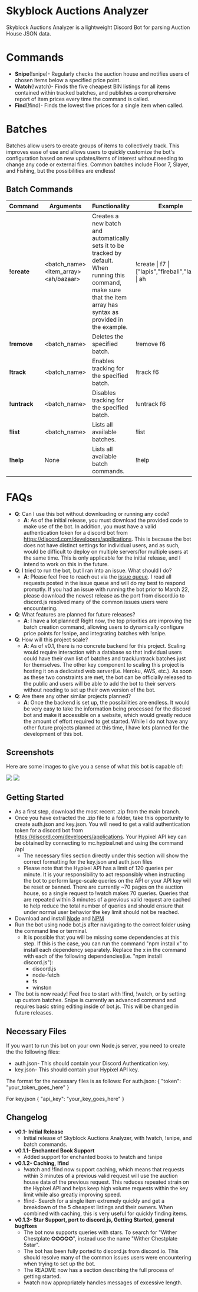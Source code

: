 # Skyblock Auctions Analyzer

Skyblock Auctions Analyzer is a lightweight Discord Bot for parsing Auction House JSON data.

# Commands
  - **Snipe**(!snipe)- Regularly checks the auction house and notifies users of chosen items below a specified price point.
  - **Watch**(!watch)- Finds the five cheapest BIN listings for all items contained within tracked batches, and publishes a comprehensive report of item prices every time the command is called.
  - **Find**(!find)- Finds the lowest five prices for a single item when called.

# Batches

Batches allow users to create groups of items to collectively track. This improves ease of use and allows users to quickly customize the bot's configuration based on new updates/items of interest without needing to change any code or external files. Common batches include Floor 7, Slayer, and Fishing, but the possibilities are endless!

## Batch Commands
  
| Command| Arguments | Functionality | Example |
| --| --------| ---- | ---- |
| **!create** | <batch_name> <item_array> <ah/bazaar> | Creates a new batch and automatically sets it to be tracked by default. When running this command, make sure that the item array has syntax as provided in the example. | !create \| f7 \| ["lapis","fireball","lazuli"] \| ah |
| **!remove** | <batch_name> | Deletes the specified batch. | !remove f6 |
| **!track** | <batch_name> | Enables tracking for the specified batch.  | !track f6 |
| **!untrack** | <batch_name> | Disables tracking for the specified batch.| !untrack f6 |
| **!list** | <batch_name> | Lists all available batches. | !list |
| **!help** | None | Lists all available batch commands. | !help |

# FAQs

- **Q**: Can I use this bot without downloading or running any code?
  - **A**: As of the initial release, you must download the provided code to make use of the bot. In addition, you must have a valid authentication token for a discord bot from https://discord.com/developers/applications. This is because the bot does not have distinct settings for individual users, and as such, would be difficult to deploy on multiple servers/for multiple users at the same time. This is only applicable for the initial release, and I intend to work on this in the future.
- **Q**: I tried to run the bot, but I ran into an issue. What should I do?
  - **A**: Please feel free to reach out via the [issue queue](https://github.com/alexjdesio/Skyblock-Auctions-Analyzer-Discord-Bot/issues). I read all requests posted in the issue queue and will do my best to respond promptly. If you had an issue with running the bot prior to March 22, please download the newest release as the port from discord.io to discord.js resolved many of the common issues users were encountering.
- **Q**: What features are planned for future releases?
   - **A**:  I have a lot planned! Right now, the top priorities are improving the batch creation command, allowing users to dynamically configure price points for !snipe, and integrating batches with !snipe.
- **Q**: How will this project scale?
  - **A**: As of v0.1, there is no concrete backend for this project. Scaling would require interaction with a database so that individual users could have their own list of batches and track/untrack batches just for themselves. The other key component to scaling this project is hosting it on a dedicated web server(i.e. Heroku, AWS, etc.). As soon as these two constraints are met, the bot can be officially released to the public and users will be able to add the bot to their servers without needing to set up their own version of the bot.
- **Q**: Are there any other similar projects planned?
  - **A**: Once the backend is set up, the possibilities are endless. It would be very easy to take the information being processed for the discord bot and make it accessible on a website, which would greatly reduce the amount of effort required to get started. While I do not have any other future projects planned at this time, I have lots planned for the development of this bot. 

## Screenshots

Here are some images to give you a sense of what this bot is capable of:

<img src="https://i.imgur.com/8olZ3Iq.png">
<img src="https://i.imgur.com/tmgFqto.png">

## Getting Started
- As a first step, download the most recent .zip from the main branch.
- Once you have extracted the .zip file to a folder, take this opportunity to create auth.json and key.json. You will need to get a valid authentication token for a discord bot from https://discord.com/developers/applications. Your Hypixel API key can be obtained by connecting to mc.hypixel.net and using the command /api
  - The necessary files section directly under this section will show the correct formatting for the key.json and auth.json files
  - Please note that the Hypixel API has a limit of 120 queries per minute. It is your responsibility to act responsibly when instructing the bot to perform large-scale queries on the API or your API key will be reset or banned. There are currently ~70 pages on the auction house, so a single request to !watch makes 70 queries. Queries that are repeated within 3 minutes of a previous valid request are cached to help reduce the total number of queries and should ensure that under normal user behavior the key limit should not be reached.
- Download and install [Node](https://nodejs.org/en/download/) and [NPM](https://docs.npmjs.com/downloading-and-installing-node-js-and-npm)
- Run the bot using node bot.js after navigating to the correct folder using the command line or terminal.
  - It is possible that you will be missing some dependencies at this step. If this is the case, you can run the command "npm install x" to install each dependency separately. Replace the x in the command with each of the following dependencies(i.e. "npm install discord.js"):
     - discord.js
     - node-fetch
     - fs
     - winston
- The bot is now ready! Feel free to start with !find, !watch, or by setting up custom batches. Snipe is currently an advanced command and requires basic string editing inside of bot.js. This will be changed in future releases.


## Necessary Files
If you want to run this bot on your own Node.js server, you need to create the the following files:
- auth.json- This should contain your Discord Authentication key.
- key.json- This should contain your Hypixel API key.

The format for the necessary files is as follows:
For auth.json:
{
  "token": "your_token_goes_here"
}

For key.json
{
  "api_key": "your_key_goes_here"
}


## Changelog
- **v0.1- Initial Release**
  - Initial release of Skyblock Auctions Analyzer, with !watch, !snipe, and batch commands.
- **v0.1.1- Enchanted Book Support**
  - Added support for enchanted books to !watch and !snipe
- **v0.1.2- Caching, !find**
  - !watch and !find now support caching, which means that requests within 3 minutes of a previous valid request will use the auction house data of the previous request. This reduces repeated strain on the Hypixel API and helps keep high volume requests within the key limit while also greatly improving speed.
  - !find- Search for a single item extremely quickly and get a breakdown of the 5 cheapest listings and their owners. When combined with caching, this is very useful for quickly finding items.
- **v0.1.3- Star Support, port to discord.js, Getting Started, general bugfixes**
  - The bot now supports queries with stars. To search for "Wither Chestplate ✪✪✪✪✪", instead use the name "Wither Chestplate 5star".
  - The bot has been fully ported to discord.js from discord.io. This should resolve many of the common issues users were encountering when trying to set up the bot.
  - The README now has a section describing the full process of getting started.
  - !watch now appropriately handles messages of excessive length.


